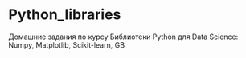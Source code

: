 # Python_libraries
Домашние задания по курсу Библиотеки Python для Data Science: Numpy, Matplotlib, Scikit-learn, GB 
